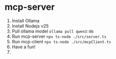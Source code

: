 # mcp-server
1. Install Ollama
2. Install Nodejs v25
3. Pull ollama model `ollama pull qwen3:8b`
4. Run mcp-server `npx ts-node ./src/server.ts`
5. Run mcp-client `npx ts-node ./src/mcpClient.ts`
6. Have a fun!
7. 
